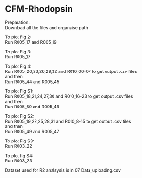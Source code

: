 # CFM-Rhodopsin

Preparation:
<br>Download all the files and organaise path

To plot Fig 2:
<br>Run R005_17 and R005_19

To plot Fig 3: 
<br>Run R005_17

To plot Fig 4: 
<br>Run R005_20,23,26,29,32 and R010_00-07 to get output .csv files
<br>and then
<br>Run R005_44 and R005_45

To plot Fig S1:
<br>Run R005_18,21,24,27,30 and R010_16-23 to get output .csv files
<br>and then
<br>Run R005_50 and R005_48

To plot Fig S2:
<br>Run R005_19,22,25,28,31 and R010_8-15 to get output .csv files
<br>and then
<br>Run R005_49 and R005_47

To plot Fig S3:
<br>Run R003_22

To plot fig S4:
<br>Run R003_23

Dataset used for R2 analsysis is in 07 Data_uploading.csv
